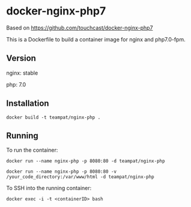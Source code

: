 # docker-nginx-php7 #

Based on https://github.com/touchcast/docker-nginx-php7

This is a Dockerfile to build a container image for nginx and php7.0-fpm.

## Version ##
nginx: stable

php: 7.0

## Installation ##

    docker build -t teampat/nginx-php .

## Running ##
To run the container:

    docker run --name nginx-php -p 8080:80 -d teampat/nginx-php

    docker run --name nginx-php -p 8080:80 -v /your_code_directory:/var/www/html -d teampat/nginx-php

    
To SSH into the running container:

    docker exec -i -t <containerID> bash
    
